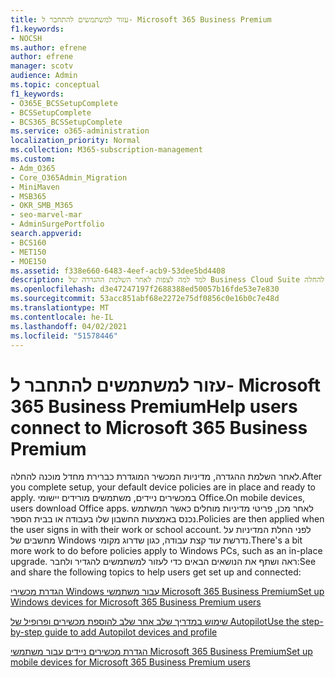 ```yaml
---
title: עזור למשתמשים להתחבר ל- Microsoft 365 Business Premium
f1.keywords:
- NOCSH
ms.author: efrene
author: efrene
manager: scotv
audience: Admin
ms.topic: conceptual
f1_keywords:
- O365E_BCSSetupComplete
- BCSSetupComplete
- BCS365_BCSSetupComplete
ms.service: o365-administration
localization_priority: Normal
ms.collection: M365-subscription-management
ms.custom:
- Adm_O365
- Core_O365Admin_Migration
- MiniMaven
- MSB365
- OKR_SMB_M365
- seo-marvel-mar
- AdminSurgePortfolio
search.appverid:
- BCS160
- MET150
- MOE150
ms.assetid: f338e660-6483-4eef-acb9-53dee5bd4408
description: למד למה לצפות לאחר השלמת ההגדרה של Business Cloud Suite ומדיניות המכשיר המהווה ברירת מחדל מוכנה להחלה.
ms.openlocfilehash: d3e47247197f2688388ed50057b16fde53e7e830
ms.sourcegitcommit: 53acc851abf68e2272e75df0856c0e16b0c7e48d
ms.translationtype: MT
ms.contentlocale: he-IL
ms.lasthandoff: 04/02/2021
ms.locfileid: "51578446"
---
```

# <a name="help-users-connect-to-microsoft-365-business-premium"></a><span data-ttu-id="78b80-103">עזור למשתמשים להתחבר ל- Microsoft 365 Business Premium</span><span class="sxs-lookup"><span data-stu-id="78b80-103">Help users connect to Microsoft 365 Business Premium</span></span>

<span data-ttu-id="78b80-104">לאחר השלמת ההגדרה, מדיניות המכשיר המוגדרת כברירת מחדל מוכנה להחלה.</span><span class="sxs-lookup"><span data-stu-id="78b80-104">After you complete setup, your default device policies are in place and ready to apply.</span></span> <span data-ttu-id="78b80-105">במכשירים ניידים, משתמשים מורידים יישומי Office.</span><span class="sxs-lookup"><span data-stu-id="78b80-105">On mobile devices, users download Office apps.</span></span> <span data-ttu-id="78b80-106">לאחר מכן, פריטי מדיניות מוחלים כאשר המשתמש נכנס באמצעות החשבון שלו בעבודה או בבית הספר.</span><span class="sxs-lookup"><span data-stu-id="78b80-106">Policies are then applied when the user signs in with their work or school account.</span></span> <span data-ttu-id="78b80-107">לפני החלת המדיניות על מחשבים של Windows נדרשת עוד קצת עבודה, כגון שדרוג מקומי.</span><span class="sxs-lookup"><span data-stu-id="78b80-107">There's a bit more work to do before policies apply to Windows PCs, such as an in-place upgrade.</span></span> <span data-ttu-id="78b80-108">ראה ושתף את הנושאים הבאים כדי לעזור למשתמשים להגדיר ולחבר:</span><span class="sxs-lookup"><span data-stu-id="78b80-108">See and share the following topics to help users get set up and connected:</span></span>
  
[<span data-ttu-id="78b80-109">הגדרת מכשירי Windows עבור משתמשי Microsoft 365 Business Premium</span><span class="sxs-lookup"><span data-stu-id="78b80-109">Set up Windows devices for Microsoft 365 Business Premium users</span></span>](set-up-windows-devices.md)
  
[<span data-ttu-id="78b80-110">שימוש במדריך שלב אחר שלב להוספת מכשירים ופרופיל של Autopilot</span><span class="sxs-lookup"><span data-stu-id="78b80-110">Use the step-by-step guide to add Autopilot devices and profile</span></span>](add-autopilot-devices-and-profile.md)
  
[<span data-ttu-id="78b80-111">הגדרת מכשירים ניידים עבור משתמשי Microsoft 365 Business Premium</span><span class="sxs-lookup"><span data-stu-id="78b80-111">Set up mobile devices for Microsoft 365 Business Premium users</span></span>](set-up-mobile-devices.md)
  

